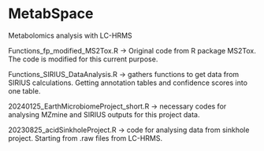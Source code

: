 # MetabSpace
Metabolomics analysis with LC-HRMS

Functions_fp_modified_MS2Tox.R -> Original code from R package MS2Tox. The code is modified for this current purpose.

Functions_SIRIUS_DataAnalysis.R -> gathers functions to get data from SIRIUS calculations. Getting annotation tables and confidence scores into one table. 

20240125_EarthMicrobiomeProject_short.R -> necessary codes for analysing MZmine and SIRIUS outputs for this project data.

20230825_acidSinkholeProject.R -> code for analysing data from sinkhole project. Starting from .raw files from LC-HRMS.

